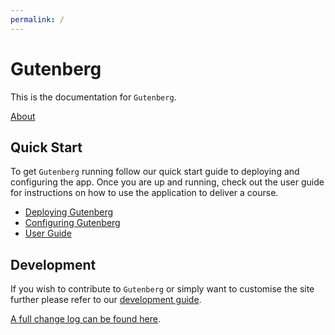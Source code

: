 ```yaml
---
permalink: /
---
```


# Gutenberg

This is the documentation for `Gutenberg`.

[About](/about.md)

## Quick Start

To get `Gutenberg` running follow our quick start guide to deploying and configuring the app.
Once you are up and running, check out the user guide for instructions on how to use the application to deliver a course.

- [Deploying Gutenberg](/deployment.md)
- [Configuring Gutenberg](config)
- [User Guide](guide)

## Development

If you wish to contribute to `Gutenberg` or simply want to customise the site further please refer to our [development guide](development).

[A full change log can be found here](/changelog).
